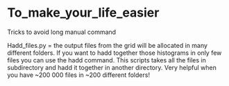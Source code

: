 # To_make_your_life_easier
Tricks to avoid long manual command

Hadd_files.py = the output files from the grid will be allocated in many different folders. If you want to hadd together those histograms in only few files you can use the hadd command. This scripts takes all the files in subdirectory and hadd it together in another directory. Very helpful when you have ~200 000 files in ~200 different folders!
